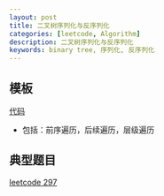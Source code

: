 ```yaml
---
layout: post
title: 二叉树序列化与反序列化
categories: [leetcode, Algorithm]
description: 二叉树序列化与反序列化
keywords: binary tree, 序列化, 反序列化
---
```



## 模板
[代码](https://github.com/joeyzyz/leetcode-template/blob/main/data_structure/BT-serialize.py)
- 包括：前序遍历，后续遍历，层级遍历



## 典型题目
[leetcode 297](https://leetcode-cn.com/problems/serialize-and-deserialize-binary-tree/)


